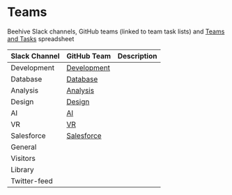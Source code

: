 # Teams
Beehive Slack channels, GitHub teams (linked to team task lists) and [Teams and Tasks](https://github.com/BeehiveNGO/Teams/blob/master/multicols.csv) spreadsheet

Slack Channel | GitHub Team | Description
------------ | ------------- | -------------
Development | [Development](https://github.com/BeehiveNGO/Teams/blob/master/Development_Tasks.md) | 
Database | [Database](https://github.com/BeehiveNGO/Teams/blob/master/Database_Tasks.md) | 
Analysis | [Analysis](https://github.com/BeehiveNGO/Teams/blob/master/Analysis_Tasks.md) | 
Design | [Design](https://github.com/BeehiveNGO/Teams/blob/master/Design_Tasks.md) | 
AI | [AI](https://github.com/BeehiveNGO/Teams/blob/master/AI_Tasks.md) | 
VR | [VR](https://github.com/BeehiveNGO/Teams/blob/master/VR_Tasks.md) | 
Salesforce | [Salesforce](https://github.com/BeehiveNGO/Teams/blob/master/Salesforce_Tasks.md) | 
General |  | 
Visitors | | 
Library |  | 
Twitter-feed |  | 
